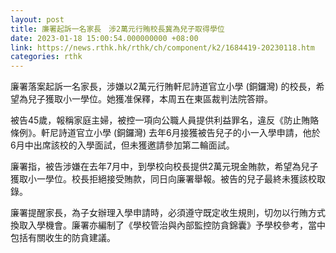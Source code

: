 ```yaml
---
layout: post
title: 廉署起訴一名家長　涉2萬元行賄校長冀為兒子取得學位
date: 2023-01-18 15:00:54.000000000 +08:00
link: https://news.rthk.hk/rthk/ch/component/k2/1684419-20230118.htm
categories: rthk
---
```


廉署落案起訴一名家長，涉嫌以2萬元行賄軒尼詩道官立小學 (銅鑼灣) 的校長，希望為兒子獲取小一學位。她獲准保釋，本周五在東區裁判法院答辯。

被告45歲，報稱家庭主婦，被控一項向公職人員提供利益罪名，違反《防止賄賂條例》。軒尼詩道官立小學 (銅鑼灣) 去年6月接獲被告兒子的小一入學申請，他於6月中出席該校的入學面試，但未獲邀請參加第二輪面試。

廉署指，被告涉嫌在去年7月中，到學校向校長提供2萬元現金賄款，希望為兒子獲取小一學位。校長拒絕接受賄款，同日向廉署舉報。被告的兒子最終未獲該校取錄。

廉署提醒家長，為子女辦理入學申請時，必須遵守既定收生規則，切勿以行賄方式換取入學機會。廉署亦編制了《學校管治與內部監控防貪錦囊》予學校參考，當中包括有關收生的防貪建議。
